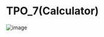 # TPO_7(Calculator)

![image](https://github.com/Lowfall/Lab7_TS/assets/123901077/5ee00111-43e6-42b6-930e-c08df3dc73db)
